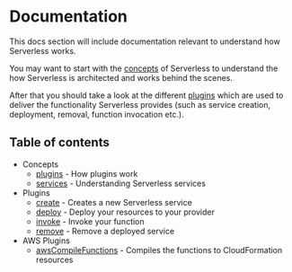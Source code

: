 # Documentation

This docs section will include documentation relevant to understand how Serverless works.

You may want to start with the [concepts](/docs/concepts) of Serverless to understand the how Serverless is architected and works behind
the scenes.

After that you should take a look at the different [plugins](/docs/plugins) which are used to deliver the functionality
Serverless provides (such as service creation, deployment, removal, function invocation etc.).

## Table of contents

- Concepts
  - [plugins](/docs/concepts/plugins.md) - How plugins work
  - [services](/docs/concepts/services.md) - Understanding Serverless services
- Plugins
  - [create](/docs/plugins/create.md) - Creates a new Serverless service
  - [deploy](/docs/plugins/deploy.md) - Deploy your resources to your provider
  - [invoke](/docs/plugins/invoke.md) - Invoke your function
  - [remove](/docs/plugins/remove.md) - Remove a deployed service
- AWS Plugins
  - [awsCompileFunctions](/docs/plugins/aws/awsCompileFunctions.md) - Compiles the functions to CloudFormation resources
